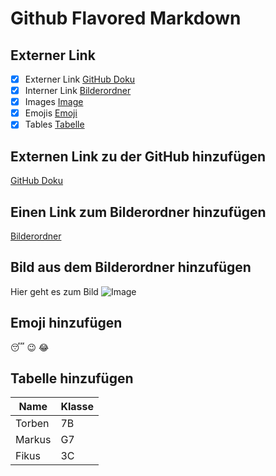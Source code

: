 # Github Flavored Markdown

## Externer Link
- [x] Externer Link [GitHub Doku](#externen-link-zu-der-github-hinzufügen)
- [x] Interner Link [Bilderordner](#einen-link-zum-bilderordner-hinzufügen)
- [x] Images [Image](#bild-aus-dem-bilderordner-hinzufügen)
- [x] Emojis [Emoji](#emoji-hinzufügen)
- [x] Tables [Tabelle](#tabelle-hinzufügen)

## Externen Link zu der GitHub hinzufügen
[GitHub Doku](https://help.github.com/en)

## Einen Link zum Bilderordner hinzufügen
[Bilderordner](./bdl-publishing-authoring-rita339/images/)

## Bild aus dem Bilderordner hinzufügen

Hier geht es zum Bild ![Image](./bdl-publishing-authoring-rita339/images/logo.png)

## Emoji hinzufügen

:sleeping: :wink: :joy:

## Tabelle hinzufügen

| Name | Klasse |
|------|--------|
| Torben | 7B |
| Markus | G7 |
| Fikus  | 3C |



